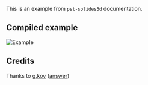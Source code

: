 This is an example from `pst-solides3d` documentation.

Compiled example
----------------
![Example](sphere-sphere.png)

Credits
-------
Thanks to [g.kov](http://tex.stackexchange.com/users/27243/g-kov) ([answer](http://tex.stackexchange.com/a/121900/5645))

